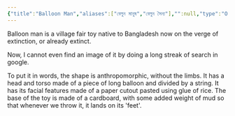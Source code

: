 ```yaml
---
{"title":"Balloon Man","aliases":["বেলুন মানুষ","বেলুন সৈন্য"],"":null,"type":"Object","dg-publish":true,"dg-note-icon":2,"tags":["object","object/toy"],"created":"2023-01-14T13:35:06+06:00","updated":"2023-01-14T14:21:14+06:00","permalink":"/entities/object/balloon-man/","dgPassFrontmatter":true,"maturity":"1"}
---
```


Balloon man is a village fair toy native to Bangladesh now on the verge of extinction, or already extinct.

Now, I cannot even find an image of it by doing a long streak of search in google.

To put it in words, the shape is anthropomorphic, without the limbs. It has a head and torso made of a piece of long balloon and divided by a string. It has its facial features made of a paper cutout pasted using glue of rice. The base of the toy is made of a cardboard, with some added weight of mud so that whenever we throw it, it lands on its 'feet'.